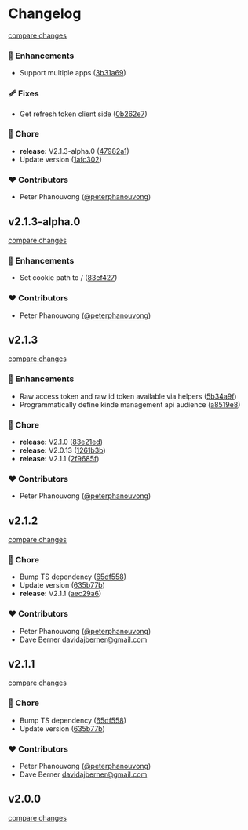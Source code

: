 # Changelog

[compare changes](https://github.com/kinde-oss/kinde-auth-nextjs/compare/v2.1.3-alpha.0...v2.1.3-alpha.1)

### 🚀 Enhancements

- Support multiple apps ([3b31a69](https://github.com/kinde-oss/kinde-auth-nextjs/commit/3b31a69))

### 🩹 Fixes

- Get refresh token client side ([0b262e7](https://github.com/kinde-oss/kinde-auth-nextjs/commit/0b262e7))

### 🏡 Chore

- **release:** V2.1.3-alpha.0 ([47982a1](https://github.com/kinde-oss/kinde-auth-nextjs/commit/47982a1))
- Update version ([1afc302](https://github.com/kinde-oss/kinde-auth-nextjs/commit/1afc302))

### ❤️ Contributors

- Peter Phanouvong ([@peterphanouvong](http://github.com/peterphanouvong))

## v2.1.3-alpha.0

[compare changes](https://github.com/kinde-oss/kinde-auth-nextjs/compare/v2.1.3...v2.1.3-alpha.0)

### 🚀 Enhancements

- Set cookie path to / ([83ef427](https://github.com/kinde-oss/kinde-auth-nextjs/commit/83ef427))

### ❤️ Contributors

- Peter Phanouvong ([@peterphanouvong](http://github.com/peterphanouvong))

## v2.1.3

[compare changes](https://github.com/kinde-oss/kinde-auth-nextjs/compare/v2.1.2...v2.1.3)

### 🚀 Enhancements

- Raw access token and raw id token available via helpers ([5b34a9f](https://github.com/kinde-oss/kinde-auth-nextjs/commit/5b34a9f))
- Programmatically define kinde management api audience ([a8519e8](https://github.com/kinde-oss/kinde-auth-nextjs/commit/a8519e8))

### 🏡 Chore

- **release:** V2.1.0 ([83e21ed](https://github.com/kinde-oss/kinde-auth-nextjs/commit/83e21ed))
- **release:** V2.0.13 ([1261b3b](https://github.com/kinde-oss/kinde-auth-nextjs/commit/1261b3b))
- **release:** V2.1.1 ([2f9685f](https://github.com/kinde-oss/kinde-auth-nextjs/commit/2f9685f))

### ❤️ Contributors

- Peter Phanouvong ([@peterphanouvong](http://github.com/peterphanouvong))

## v2.1.2

[compare changes](https://github.com/kinde-oss/kinde-auth-nextjs/compare/v2.1.0...v2.1.2)

### 🏡 Chore

- Bump TS dependency ([65df558](https://github.com/kinde-oss/kinde-auth-nextjs/commit/65df558))
- Update version ([635b77b](https://github.com/kinde-oss/kinde-auth-nextjs/commit/635b77b))
- **release:** V2.1.1 ([aec29a6](https://github.com/kinde-oss/kinde-auth-nextjs/commit/aec29a6))

### ❤️ Contributors

- Peter Phanouvong ([@peterphanouvong](http://github.com/peterphanouvong))
- Dave Berner <davidajberner@gmail.com>

## v2.1.1

[compare changes](https://github.com/kinde-oss/kinde-auth-nextjs/compare/v2.1.0...v2.1.1)

### 🏡 Chore

- Bump TS dependency ([65df558](https://github.com/kinde-oss/kinde-auth-nextjs/commit/65df558))
- Update version ([635b77b](https://github.com/kinde-oss/kinde-auth-nextjs/commit/635b77b))

### ❤️ Contributors

- Peter Phanouvong ([@peterphanouvong](http://github.com/peterphanouvong))
- Dave Berner <davidajberner@gmail.com>

## v2.0.0

[compare changes](https://github.com/kinde-oss/kinde-auth-nextjs/compare/v2.0.0-alpha.2...v2.0.0)
